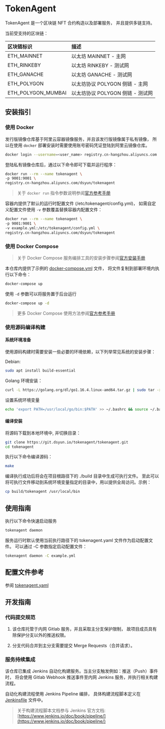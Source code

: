 # TokenAgent

TokenAgent 是一个区块链 NFT 合约构造以及部署服务，
并且提供多链支持。

当前受支持的区块链：

| 区块链标识 | 描述 |
| :--- | :--- |
| ETH_MAINNET        | 以太坊 MAINNET - 主网       |
| ETH_RINKEBY        | 以太坊 RINKEBY - 测试网      |
| ETH_GANACHE        | 以太坊 GANACHE - 测试网      |
| ETH_POLYGON        | 以太坊协议 POLYGON 侧链 - 主网  |
| ETH_POLYGON_MUMBAI | 以太坊协议 POLYGON 侧链 - 测试网 |


## 安装指引

### 使用 Docker

发行版镜像仓库基于阿里云容器镜像服务，并且该发行版镜像属于私有镜像，
所以在使用 `docker` 部署安装时需要使用账号密码凭证登陆到阿里云镜像仓库。

```bash
docker login --username=<user_name> registry.cn-hangzhou.aliyuncs.com
```

登陆私有镜像仓库后，通过以下命令即可下载并运行程序：

```bash
docker run --rm --name tokenagent \
-p 9001:9001 \
registry.cn-hangzhou.aliyuncs.com/dsyun/tokenagent
```

> 关于 `docker run` 指令参数说明参阅[官方参考手册](https://docs.docker.com/engine/reference/commandline/run/)

容器内提供了默认的运行时配置文件 (/etc/tokenagent/config.yml)，
如需自定义配置文件使用 `-v` 参数覆盖替换容器内配置文件：

```bash
docker run --rm --name tokenagent \
-p 9001:9001 \
-v example.yml:/etc/tokenagent/config.yml \
registry.cn-hangzhou.aliyuncs.com/dsyun/tokenagent
```

### 使用 Docker Compose

> 关于 Docker Compose 服务编排工具的安装步骤参阅[官方安装手册](https://docs.docker.com/compose/install/)

本仓库内提供了示例的 [docker-compose.yml](./docker-compose.yml) 文件，
将文件复制到部署环境内执行以下命令：

```bash
docker-compose up
```

使用 `-d` 参数可以将服务置于后台运行

```bash
docker-compose up -d
```

> 更多 Docker Compose 使用方法参阅[官方参考手册](https://docs.docker.com/compose/reference/)

### 使用源码编译构建

#### 系统环境准备

使用源码构建时需要安装一些必要的环境依赖，以下列举常见系统的安装步骤：

Debian:

```bash
sudo apt install build-essential
```

Golang 环境安装：

```bash
curl -L https://golang.org/dl/go1.16.4.linux-amd64.tar.gz | sudo tar -xz -C /usr/local
```

设置系统环境变量

```bash
echo 'export PATH=/usr/local/go/bin:$PATH' >> ~/.bashrc && source ~/.bashrc
```

#### 编译安装

将源码下载到本地环境中, 并切换目录：

```bash
git clone https://git.dsyun.io/tokenagent/tokenagent.git
cd tokenagent
```

执行以下命令编译源码：

```bash
make
```

编译执行成功后将会在项目根路径下的 ./build 目录中生成可执行文件。
至此可以将可执行文件移动到系统环境变量指定的目录中，用以提供全局访问。示例：

```bash
cp build/tokenagent /usr/local/bin
```

## 使用指南

执行以下命令快速启动服务

```bash
tokenagent daemon
```

服务运行时默认使用当前执行路径下的 tokenagent.yaml 文件作为启动配置文件。
可以通过 -C 参数指定启动配置文件：

```bash
tokenagent daemon -C example.yml
```

## 配置文件参考

参阅 [tokenagent.yaml](./tokenagent.yaml)

## 开发指南

### 代码提交规范

1. 该仓库托管于内网 Gitlab 服务，并且采取主分支保护限制，
故项目成员具有除保护分支以外的推送权限。

2. 分支代码合并到主分支需要提交 Merge Requests（合并请求）。

### 服务持续集成

该仓库已集成 Jenkins 自动化构建服务。当主分支触发例如：推送（Push）事件时，
将会使用 Gitlab Webhook 推送事件至内网 Jenkins 服务，并执行相关构建流程。

自动化构建流程使用 Jenkins Pipeline 编排，
具体构建流程脚本定义在 [Jenkinsfile](./Jenkinsfile) 文件中。

> 关于构建流程脚本文档参与 Jenkins 官方文档: 
> [https://www.jenkins.io/doc/book/pipeline/](https://www.jenkins.io/doc/book/pipeline/)


